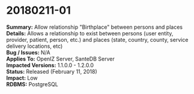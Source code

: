 # 20180211-01

**Summary:** Allow relationship "Birthplace" between persons and places   
**Details:** Allows a relationship to exist between persons \(user entity, provider, patient, person, etc.\) and places \(state, country, county, service delivery locations, etc\)   
**Bug / Issues:** N/A  
**Applies To:** OpenIZ Server, SanteDB Server  
**Impacted Versions:** 1.1.0.0 - 1.2.0.0  
**Status:** Released \(February 11, 2018\)  
**Impact:** Low   
**RDBMS:** PostgreSQL

